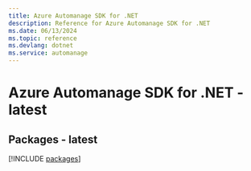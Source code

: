 ```yaml
---
title: Azure Automanage SDK for .NET
description: Reference for Azure Automanage SDK for .NET
ms.date: 06/13/2024
ms.topic: reference
ms.devlang: dotnet
ms.service: automanage
---
```

# Azure Automanage SDK for .NET - latest
## Packages - latest
[!INCLUDE [packages](automanage-index.md)]